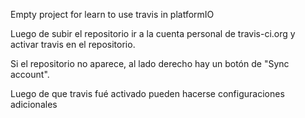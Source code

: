 Empty project for learn to use travis in platformIO

Luego de subir el repositorio ir a la cuenta personal de travis-ci.org y activar
travis en el repositorio.

Si el repositorio no aparece, al lado derecho hay un botón de "Sync account".

Luego de que travis fué activado pueden hacerse configuraciones adicionales
